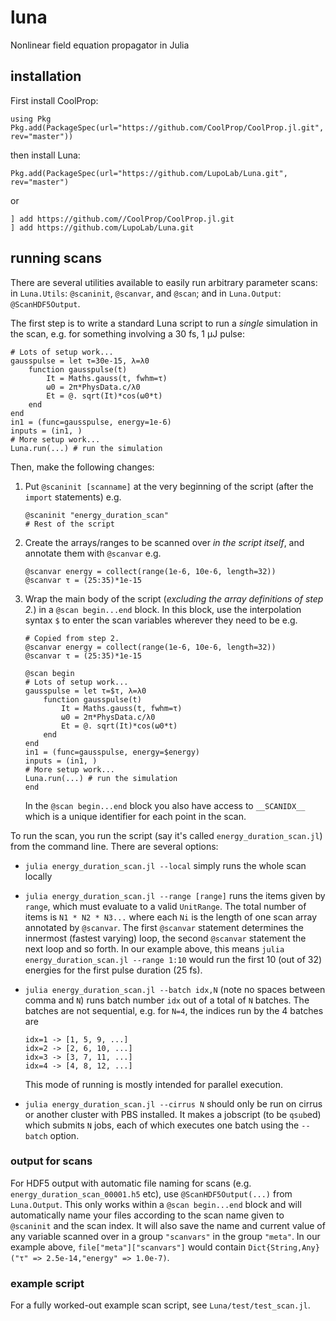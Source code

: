 # luna
Nonlinear field equation propagator in Julia

## installation

First install CoolProp:

```
using Pkg
Pkg.add(PackageSpec(url="https://github.com/CoolProp/CoolProp.jl.git", rev="master"))
```

then install Luna:

```
Pkg.add(PackageSpec(url="https://github.com/LupoLab/Luna.git", rev="master")
```

or

```
] add https://github.com//CoolProp/CoolProp.jl.git
] add https://github.com/LupoLab/Luna.git
```

## running scans

There are several utilities available to easily run arbitrary parameter scans: in `Luna.Utils`: `@scaninit`, `@scanvar`, and `@scan`; and in `Luna.Output`: `@ScanHDF5Output`.

The first step is to write a standard Luna script to run a *single* simulation in the scan, e.g. for something involving a 30 fs, 1 μJ pulse:
```
# Lots of setup work...
gausspulse = let τ=30e-15, λ=λ0
    function gausspulse(t)
        It = Maths.gauss(t, fwhm=τ)
        ω0 = 2π*PhysData.c/λ0
        Et = @. sqrt(It)*cos(ω0*t)
    end
end
in1 = (func=gausspulse, energy=1e-6)
inputs = (in1, )
# More setup work...
Luna.run(...) # run the simulation
```

Then, make the following changes:
1. Put `@scaninit [scanname]` at the very beginning of the script (after the `import` statements) e.g.
   ```
   @scaninit "energy_duration_scan"
   # Rest of the script
   ```
2. Create the arrays/ranges to be scanned over *in the script itself*, and annotate them with `@scanvar` e.g.

   ```
   @scanvar energy = collect(range(1e-6, 10e-6, length=32))
   @scanvar τ = (25:35)*1e-15
   ```
3. Wrap the main body of the script (*excluding the array definitions of step 2.*) in a `@scan begin...end` block. In this block, use the interpolation syntax `$` to enter the scan variables wherever they need to be e.g.

   ```
   # Copied from step 2.
   @scanvar energy = collect(range(1e-6, 10e-6, length=32))
   @scanvar τ = (25:35)*1e-15
 
   @scan begin
   # Lots of setup work...
   gausspulse = let τ=$τ, λ=λ0
       function gausspulse(t)
           It = Maths.gauss(t, fwhm=τ)
           ω0 = 2π*PhysData.c/λ0
           Et = @. sqrt(It)*cos(ω0*t)
       end
   end
   in1 = (func=gausspulse, energy=$energy)
   inputs = (in1, )
   # More setup work...
   Luna.run(...) # run the simulation
   end
   ```
   In the `@scan begin...end` block you also have access to `__SCANIDX__` which is a unique identifier for each point in the scan.
  
To run the scan, you run the script (say it's called `energy_duration_scan.jl`) from the command line. There are several options:

+ `julia energy_duration_scan.jl --local` simply runs the whole scan locally

+ `julia energy_duration_scan.jl --range [range]` runs the items given by `range`, which must evaluate to a valid `UnitRange`. The total number of items is `N1 * N2 * N3...` where each `Ni` is the length of one scan array annotated by `@scanvar`. The first `@scanvar` statement determines the innermost (fastest varying) loop, the second `@scanvar` statement the next loop and so forth. In our example above, this means `julia energy_duration_scan.jl --range 1:10` would run the first 10 (out of 32) energies for the first pulse duration (25 fs).

+ `julia energy_duration_scan.jl --batch idx,N` (note no spaces between comma and `N`) runs batch number `idx` out of a total of `N` batches. The batches are not sequential, e.g. for `N=4`, the indices run by the 4 batches are

   ```
   idx=1 -> [1, 5, 9, ...]
   idx=2 -> [2, 6, 10, ...]
   idx=3 -> [3, 7, 11, ...]
   idx=4 -> [4, 8, 12, ...]
   ```
   This mode of running is mostly intended for parallel execution.

+ `julia energy_duration_scan.jl --cirrus N` should only be run on cirrus or another cluster with PBS installed. It makes a jobscript (to be `qsub`ed) which submits `N` jobs, each of which executes one batch using the `--batch` option.


### output for scans
For HDF5 output with automatic file naming for scans (e.g. `energy_duration_scan_00001.h5` etc), use `@ScanHDF5Output(...)` from `Luna.Output`. This only works within a `@scan begin...end` block and will automatically name your files according to the scan name given to `@scaninit` and the scan index. It will also save the name and current value of any variable scanned over in a group `"scanvars"` in the group `"meta"`. In our example above, `file["meta"]["scanvars"]` would contain `Dict{String,Any}("τ" => 2.5e-14,"energy" => 1.0e-7)`.
   
### example script
For a fully worked-out example scan script, see `Luna/test/test_scan.jl`.

